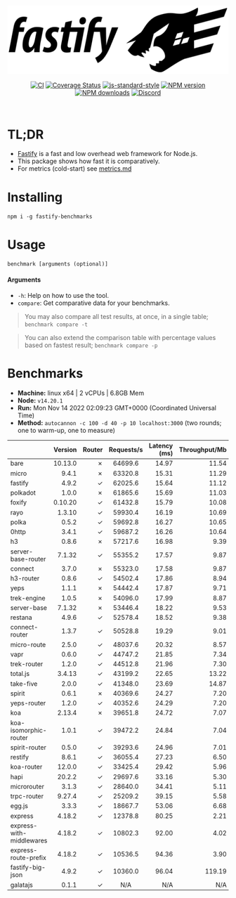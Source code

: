 <div align="center">
  <img src="https://github.com/fastify/graphics/raw/HEAD/fastify-landscape-outlined.svg" width="650" height="auto"/>
</div>

<div align="center">

[![CI](https://github.com/fastify/fastify/workflows/ci/badge.svg)](https://github.com/fastify/fastify/actions/workflows/ci.yml)
[![Coverage Status](https://coveralls.io/repos/github/fastify/fastify/badge.svg?branch=master)](https://coveralls.io/github/fastify/fastify?branch=master)
[![js-standard-style](https://img.shields.io/badge/code%20style-standard-brightgreen.svg?style=flat)](http://standardjs.com/)
[![NPM version](https://img.shields.io/npm/v/fastify.svg?style=flat)](https://www.npmjs.com/package/fastify)
[![NPM downloads](https://img.shields.io/npm/dm/fastify.svg?style=flat)](https://www.npmjs.com/package/fastify) [![Discord](https://img.shields.io/discord/725613461949906985)](https://discord.gg/fastify)

</div>
<br />

# TL;DR

* [Fastify](https://github.com/fastify/fastify) is a fast and low overhead web framework for Node.js.
* This package shows how fast it is comparatively.
* For metrics (cold-start) see [metrics.md](./METRICS.md)

# Installing

```
npm i -g fastify-benchmarks
```

# Usage

```
benchmark [arguments (optional)]
```

#### Arguments

* `-h`: Help on how to use the tool.
* `compare`: Get comparative data for your benchmarks.

> You may also compare all test results, at once, in a single table; `benchmark compare -t`

> You can also extend the comparison table with percentage values based on fastest result; `benchmark compare -p`
# Benchmarks

* __Machine:__ linux x64 | 2 vCPUs | 6.8GB Mem
* __Node:__ `v14.20.1`
* __Run:__ Mon Nov 14 2022 02:09:23 GMT+0000 (Coordinated Universal Time)
* __Method:__ `autocannon -c 100 -d 40 -p 10 localhost:3000` (two rounds; one to warm-up, one to measure)

|                          | Version | Router | Requests/s | Latency (ms) | Throughput/Mb |
| :--                      | --:     | --:    | :-:        | --:          | --:           |
| bare                     | 10.13.0 | ✗      | 64699.6    | 14.97        | 11.54         |
| micro                    | 9.4.1   | ✗      | 63320.8    | 15.31        | 11.29         |
| fastify                  | 4.9.2   | ✓      | 62025.6    | 15.64        | 11.12         |
| polkadot                 | 1.0.0   | ✗      | 61865.6    | 15.69        | 11.03         |
| foxify                   | 0.10.20 | ✓      | 61432.8    | 15.79        | 10.08         |
| rayo                     | 1.3.10  | ✓      | 59930.4    | 16.19        | 10.69         |
| polka                    | 0.5.2   | ✓      | 59692.8    | 16.27        | 10.65         |
| 0http                    | 3.4.1   | ✓      | 59687.2    | 16.26        | 10.64         |
| h3                       | 0.8.6   | ✗      | 57217.6    | 16.98        | 9.39          |
| server-base-router       | 7.1.32  | ✓      | 55355.2    | 17.57        | 9.87          |
| connect                  | 3.7.0   | ✗      | 55323.0    | 17.58        | 9.87          |
| h3-router                | 0.8.6   | ✓      | 54502.4    | 17.86        | 8.94          |
| yeps                     | 1.1.1   | ✗      | 54442.4    | 17.87        | 9.71          |
| trek-engine              | 1.0.5   | ✗      | 54096.0    | 17.99        | 8.87          |
| server-base              | 7.1.32  | ✗      | 53446.4    | 18.22        | 9.53          |
| restana                  | 4.9.6   | ✓      | 52578.4    | 18.52        | 9.38          |
| connect-router           | 1.3.7   | ✓      | 50528.8    | 19.29        | 9.01          |
| micro-route              | 2.5.0   | ✓      | 48037.6    | 20.32        | 8.57          |
| vapr                     | 0.6.0   | ✓      | 44747.2    | 21.85        | 7.34          |
| trek-router              | 1.2.0   | ✓      | 44512.8    | 21.96        | 7.30          |
| total.js                 | 3.4.13  | ✓      | 43199.2    | 22.65        | 13.22         |
| take-five                | 2.0.0   | ✓      | 41348.0    | 23.69        | 14.87         |
| spirit                   | 0.6.1   | ✗      | 40369.6    | 24.27        | 7.20          |
| yeps-router              | 1.2.0   | ✓      | 40352.6    | 24.29        | 7.20          |
| koa                      | 2.13.4  | ✗      | 39651.8    | 24.72        | 7.07          |
| koa-isomorphic-router    | 1.0.1   | ✓      | 39472.2    | 24.84        | 7.04          |
| spirit-router            | 0.5.0   | ✓      | 39293.6    | 24.96        | 7.01          |
| restify                  | 8.6.1   | ✓      | 36055.4    | 27.23        | 6.50          |
| koa-router               | 12.0.0  | ✓      | 33425.4    | 29.42        | 5.96          |
| hapi                     | 20.2.2  | ✓      | 29697.6    | 33.16        | 5.30          |
| microrouter              | 3.1.3   | ✓      | 28640.0    | 34.41        | 5.11          |
| trpc-router              | 9.27.4  | ✓      | 25209.2    | 39.15        | 5.58          |
| egg.js                   | 3.3.3   | ✓      | 18667.7    | 53.06        | 6.68          |
| express                  | 4.18.2  | ✓      | 12378.8    | 80.25        | 2.21          |
| express-with-middlewares | 4.18.2  | ✓      | 10802.3    | 92.00        | 4.02          |
| express-route-prefix     | 4.18.2  | ✓      | 10536.5    | 94.36        | 3.90          |
| fastify-big-json         | 4.9.2   | ✓      | 10360.0    | 96.04        | 119.19        |
| galatajs                 | 0.1.1   | ✓      | N/A        | N/A          | N/A           |
